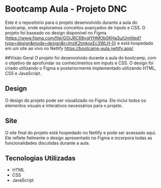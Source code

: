 # Bootcamp Aula - Projeto DNC

Este é o repositório para o projeto desenvolvido durante a aula do bootcamp, onde exploramos conceitos avançados de inputs e CSS. O projeto foi baseado no design disponível no Figma (https://www.figma.com/file/GOjJRC68ygIYHMOb0KHa3u/Untitled?type=design&mode=design&t=ImzK2tmkoxEc3WLH-0)  e está hospedado em um site ao vivo no Netlify https://bootcamp-aula.netlify.app/

##Visão Geral
O projeto foi desenvolvido durante a aula do bootcamp, com o objetivo de aprofundar os conhecimentos em inputs e CSS. O design foi criado utilizando o Figma e posteriormente implementado utilizando HTML, CSS e JavaScript.

## Design
O design do projeto pode ser visualizado no Figma. Ele inclui todos os elementos visuais e interativos necessários para o projeto.

## Site
O site final do projeto está hospedado no Netlify e pode ser acessado aqui. Ele reflete fielmente o design apresentado no Figma e incorpora todas as funcionalidades discutidas durante a aula.

## Tecnologias Utilizadas

* HTML
* CSS
* JavaScript

